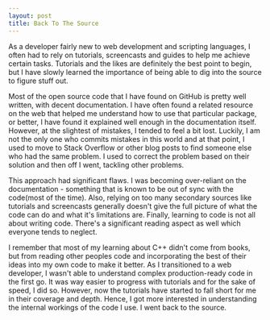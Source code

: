 ```yaml
---
layout: post
title: Back To The Source
---
```


As a developer fairly new to web development and scripting languages, I often had to rely on tutorials, screencasts and guides to help me achieve certain tasks. Tutorials and the likes are definitely the best point to begin, but I have slowly learned the importance of being able to dig into the source to figure stuff out. 

Most of the open source code that I have found on GitHub is pretty well written, with decent documentation. I have often found a related resource on the web that helped me understand how to use that particular package, or better, I have found it explained well enough in the documentation itself. However, at the slightest of mistakes, I tended to feel a bit lost. Luckily, I am not the only one who commits mistakes in this world and at that point, I used to move to Stack Overflow or other blog posts to find someone else who had the same problem. I used to correct the problem based on their solution and then off I went, tackling other problems.

This approach had significant flaws. I was becoming over-reliant on the documentation - something that is known to be out of sync with the code(most of the time). Also, relying on too many secondary sources like tutorials and screencasts generally doesn't give the full picture of what the code can do and what it's limitations are. Finally, learning to code is not all about writing code. There's a significant reading aspect as well which everyone tends to neglect.

I remember that most of my learning about C++ didn't come from books, but from reading other peoples code and incorporating the best of their ideas into my own code to make it better. As I transitioned to a web developer, I wasn't able to understand complex production-ready code in the first go. It was way easier to progress with tutorials and for the sake of speed, I did so. However, now the tutorials have started to fall short for me in their coverage and depth. Hence, I got more interested in understanding the internal workings of the code I use. I went back to the source.
